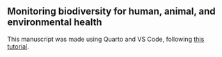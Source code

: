## Monitoring biodiversity for human, animal, and environmental health

This manuscript was made using Quarto and VS Code, following [this tutorial](https://quarto.org/docs/manuscripts/authoring/vscode.html).


